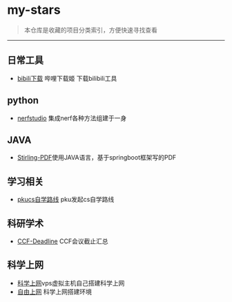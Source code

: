 # my-stars
>  本仓库是收藏的项目分类索引，方便快速寻找查看

---

## 日常工具

- [bibili下载](https://github.com/leiurayer/downkyi) 哔哩下载姬 下载bilibili工具

## python

- [nerfstudio](https://github.com/nerfstudio-project/nerfstudio) 集成nerf各种方法组建于一身

## JAVA

- [Stirling-PDF](https://github.com/Stirling-Tools/Stirling-PDF)使用JAVA语言，基于springboot框架写的PDF

## 学习相关

- [pkucs自学路线](https://github.com/PKUFlyingPig/cs-self-learning) pku发起cs自学路线

## 科研学术

- [CCF-Deadline](https://github.com/ccfddl/ccf-deadlines)  CCF会议截止汇总

## 科学上网

- [科学上网](http://www.baidu.com)vps虚拟主机自己搭建科学上网
- [自由上网](https://github.com/Alvin9999/new-pac/wiki) 科学上网搭建环境
